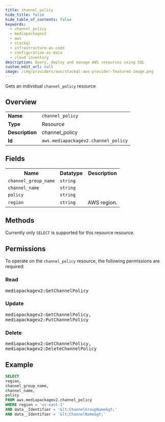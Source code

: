 ```yaml
---
title: channel_policy
hide_title: false
hide_table_of_contents: false
keywords:
  - channel_policy
  - mediapackagev2
  - aws
  - stackql
  - infrastructure-as-code
  - configuration-as-data
  - cloud inventory
description: Query, deploy and manage AWS resources using SQL
custom_edit_url: null
image: /img/providers/aws/stackql-aws-provider-featured-image.png
---
```

Gets an individual <code>channel_policy</code> resource

## Overview
<table><tbody>
<tr><td><b>Name</b></td><td><code>channel_policy</code></td></tr>
<tr><td><b>Type</b></td><td>Resource</td></tr>
<tr><td><b>Description</b></td><td>channel_policy</td></tr>
<tr><td><b>Id</b></td><td><code>aws.mediapackagev2.channel_policy</code></td></tr>
</tbody></table>

## Fields
<table><tbody>
<tr><th>Name</th><th>Datatype</th><th>Description</th></tr>
<tr><td><code>channel_group_name</code></td><td><code>string</code></td><td></td></tr>
<tr><td><code>channel_name</code></td><td><code>string</code></td><td></td></tr>
<tr><td><code>policy</code></td><td><code>string</code></td><td></td></tr>
<tr><td><code>region</code></td><td><code>string</code></td><td>AWS region.</td></tr>

</tbody></table>

## Methods
Currently only <code>SELECT</code> is supported for this resource resource.

## Permissions

To operate on the <code>channel_policy</code> resource, the following permissions are required:

### Read
<pre>
mediapackagev2:GetChannelPolicy</pre>

### Update
<pre>
mediapackagev2:GetChannelPolicy,
mediapackagev2:PutChannelPolicy</pre>

### Delete
<pre>
mediapackagev2:GetChannelPolicy,
mediapackagev2:DeleteChannelPolicy</pre>


## Example
```sql
SELECT
region,
channel_group_name,
channel_name,
policy
FROM aws.mediapackagev2.channel_policy
WHERE region = 'us-east-1'
AND data__Identifier = '&lt;ChannelGroupName&gt;'
AND data__Identifier = '&lt;ChannelName&gt;'
```
